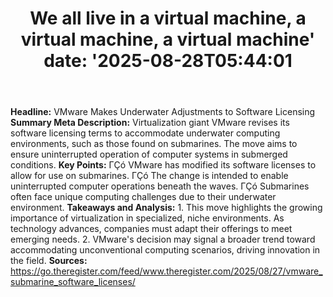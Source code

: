 ﻿---
title: "We all live in a virtual machine, a virtual machine, a virtual machine'
date: '2025-08-28T05:44:01"
category: "Markets"
summary: ""
slug: "we all live in a virtual machine a virtual machine a virtual"
source_urls:
  - "https://go.theregister.com/feed/www.theregister.com/2025/08/27/vmware_submarine_software_licenses/"
seo:
  title: "We all live in a virtual machine, a virtual machine, a virtual machine | Hash n Hedge'
  description: '"
  keywords: ["news", "markets", "brief"]
---
**Headline:** VMware Makes Underwater Adjustments to Software Licensing  **Summary Meta Description:** Virtualization giant VMware revises its software licensing terms to accommodate underwater computing environments, such as those found on submarines. The move aims to ensure uninterrupted operation of computer systems in submerged conditions.  **Key Points:**  ΓÇó VMware has modified its software licenses to allow for use on submarines. ΓÇó The change is intended to enable uninterrupted computer operations beneath the waves. ΓÇó Submarines often face unique computing challenges due to their underwater environment.  **Takeaways and Analysis:**  1. This move highlights the growing importance of virtualization in specialized, niche environments. As technology advances, companies must adapt their offerings to meet emerging needs. 2. VMware's decision may signal a broader trend toward accommodating unconventional computing scenarios, driving innovation in the field.  **Sources:**  https://go.theregister.com/feed/www.theregister.com/2025/08/27/vmware_submarine_software_licenses/ 
